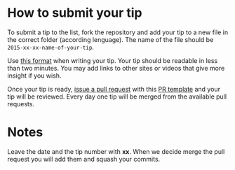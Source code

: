 # How to submit your tip

To submit a tip to the list, fork the repository and add your tip to a new file in the correct folder (according lenguage).  The name of the file should be `2015-xx-xx-name-of-your-tip`.

Use [this format](https://github.com/loverajoel/jstips/blob/gh-pages/POST_TEMPLATE.md) when writing your tip. Your tip should be readable in less than two minutes. You may add links to other sites or videos that give more insight if you wish.

Once your tip is ready, [issue a pull request](https://help.github.com/articles/using-pull-requests/) with this [PR template](https://github.com/loverajoel/jstips/blob/gh-pages/GIT_TEMPLATE.md) and your tip will be reviewed. Every day one tip will be merged from the available pull requests.

# Notes

Leave the date and the tip number with **xx**. When we decide merge the pull request you will add them and squash your commits.